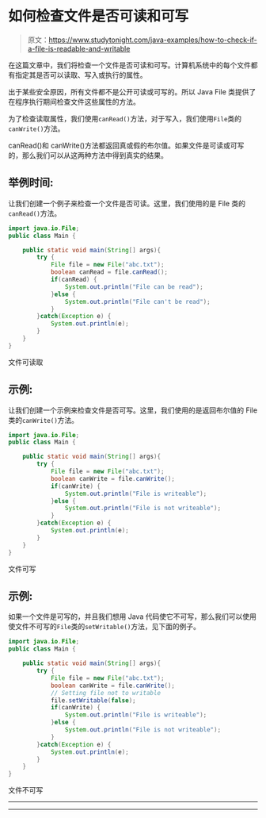 # 如何检查文件是否可读和可写

> 原文：<https://www.studytonight.com/java-examples/how-to-check-if-a-file-is-readable-and-writable>

在这篇文章中，我们将检查一个文件是否可读和可写。计算机系统中的每个文件都有指定其是否可以读取、写入或执行的属性。

出于某些安全原因，所有文件都不是公开可读或可写的。所以 Java File 类提供了在程序执行期间检查文件这些属性的方法。

为了检查读取属性，我们使用`canRead()`方法，对于写入，我们使用`File`类的`canWrite()`方法。

canRead()和 canWrite()方法都返回真或假的布尔值。如果文件是可读或可写的，那么我们可以从这两种方法中得到真实的结果。

## 举例时间:

让我们创建一个例子来检查一个文件是否可读。这里，我们使用的是 File 类的`canRead()`方法。

```java
import java.io.File;
public class Main {

	public static void main(String[] args){
		try {
			File file = new File("abc.txt");
			boolean canRead = file.canRead();
			if(canRead) {
				System.out.println("File can be read");
			}else {
				System.out.println("File can't be read");
			}
		}catch(Exception e) {
			System.out.println(e);
		}
	}
}
```

文件可读取

## 示例:

让我们创建一个示例来检查文件是否可写。这里，我们使用的是返回布尔值的 File 类的`canWrite()`方法。

```java
import java.io.File;
public class Main {

	public static void main(String[] args){
		try {
			File file = new File("abc.txt");
			boolean canWrite = file.canWrite();
			if(canWrite) {
				System.out.println("File is writeable");
			}else {
				System.out.println("File is not writeable");
			}
		}catch(Exception e) {
			System.out.println(e);
		}
	}
}
```

文件可写

## 示例:

如果一个文件是可写的，并且我们想用 Java 代码使它不可写，那么我们可以使用使文件不可写的`File`类的`setWritable()`方法，见下面的例子。

```java
import java.io.File;
public class Main {

	public static void main(String[] args){
		try {
			File file = new File("abc.txt");
			boolean canWrite = file.canWrite();
			// Setting file not to writable
			file.setWritable(false);
			if(canWrite) {
				System.out.println("File is writeable");
			}else {
				System.out.println("File is not writeable");
			}
		}catch(Exception e) {
			System.out.println(e);
		}
	}
}
```

文件不可写

* * *

* * *